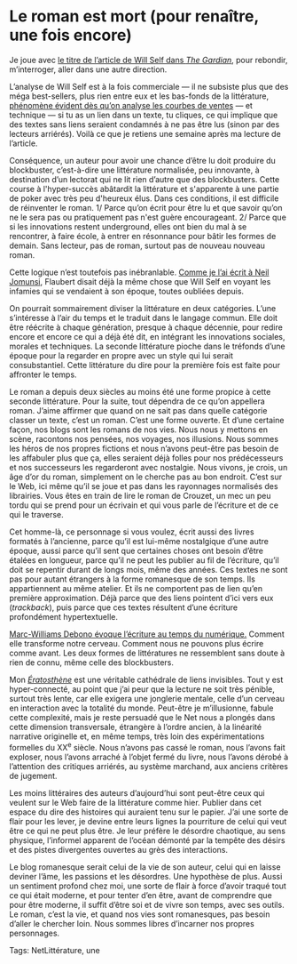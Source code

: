 # Le roman est mort (pour renaître, une fois encore)

Je joue avec [le titre de l’article de Will Self dans *The Gardian*](http://www.theguardian.com/books/2014/may/02/will-self-novel-dead-literary-fiction), pour rebondir, m’interroger, aller dans une autre direction.

L’analyse de Will Self est à la fois commerciale — il ne subsiste plus que des méga best-sellers, plus rien entre eux et les bas-fonds de la littérature, [phénomène évident dès qu’on analyse les courbes de ventes](/tag/best-sellers/) — et technique — si tu as un lien dans un texte, tu cliques, ce qui implique que des textes sans liens seraient condamnés à ne pas être lus (sinon par des lecteurs arriérés). Voilà ce que je retiens une semaine après ma lecture de l’article.

Conséquence, un auteur pour avoir une chance d’être lu doit produire du blockbuster, c’est-à-dire une littérature normalisée, peu innovante, à destination d’un lectorat qui ne lit rien d’autre que des blockbusters. Cette course à l'hyper-succès abâtardit la littérature et s'apparente à une partie de poker avec très peu d'heureux élus. Dans ces conditions, il est difficile de réinventer le roman. 1/ Parce qu’on écrit pour être lu et que savoir qu’on ne le sera pas ou pratiquement pas n'est guère encourageant. 2/ Parce que si les innovations restent underground, elles ont bien du mal à se rencontrer, à faire école, à entrer en résonnance pour bâtir les formes de demain. Sans lecteur, pas de roman, surtout pas de nouveau nouveau roman.

Cette logique n’est toutefois pas inébranlable. [Comme je l’ai écrit à Neil Jomunsi](http://page42.org/culte-blockbuster-mort-attention/), Flaubert disait déjà la même chose que Will Self en voyant les infamies qui se vendaient à son époque, toutes oubliées depuis.

On pourrait sommairement diviser la littérature en deux catégories. L’une s’intéresse à l’air du temps et le traduit dans le langage commun. Elle doit être réécrite à chaque génération, presque à chaque décennie, pour redire encore et encore ce qui a déjà été dit, en intégrant les innovations sociales, morales et techniques. La seconde littérature pioche dans le tréfonds d’une époque pour la regarder en propre avec un style qui lui serait consubstantiel. Cette littérature du dire pour la première fois est faite pour affronter le temps.

Le roman a depuis deux siècles au moins été une forme propice à cette seconde littérature. Pour la suite, tout dépendra de ce qu’on appellera roman. J’aime affirmer que quand on ne sait pas dans quelle catégorie classer un texte, c’est un roman. C’est une forme ouverte. Et d’une certaine façon, nos blogs sont les romans de nos vies. Nous nous y mettons en scène, racontons nos pensées, nos voyages, nos illusions. Nous sommes les héros de nos propres fictions et nous n’avons peut-être pas besoin de les affabuler plus que ça, elles seraient déjà folles pour nos prédécesseurs et nos successeurs les regarderont avec nostalgie. Nous vivons, je crois, un âge d’or du roman, simplement on le cherche pas au bon endroit. C’est sur le Web, ici même qu’il se joue et pas dans les rayonnages normalisés des librairies. Vous êtes en train de lire le roman de Crouzet, un mec un peu tordu qui se prend pour un écrivain et qui vous parle de l’écriture et de ce qui le traverse.

Cet homme-là, ce personnage si vous voulez, écrit aussi des livres formatés à l’ancienne, parce qu’il est lui-même nostalgique d’une autre époque, aussi parce qu’il sent que certaines choses ont besoin d’être étalées en longueur, parce qu’il ne peut les publier au fil de l’écriture, qu’il doit se repentir durant de longs mois, même des années. Ces textes ne sont pas pour autant étrangers à la forme romanesque de son temps. Ils appartiennent au même atelier. Et ils ne comportent pas de lien qu’en première approximation. Déjà parce que des liens pointent d’ici vers eux (*trackback*), puis parce que ces textes résultent d’une écriture profondément hypertextuelle.

[Marc-Williams Debono évoque l’écriture au temps du numérique.](http://www.fabula.org/actualites/marc-williams-debono-ecriture-et-plasticite-de-pensee_61951.php) Comment elle transforme notre cerveau. Comment nous ne pouvons plus écrire comme avant. Les deux formes de littératures ne ressemblent sans doute à rien de connu, même celle des blockbusters.

Mon [*Ératosthène*](/eratosthene/) est une véritable cathédrale de liens invisibles. Tout y est hyper-connecté, au point que j’ai peur que la lecture ne soit très pénible, surtout très lente, car elle exigera une jonglerie mentale, celle d’un cerveau en interaction avec la totalité du monde. Peut-être je m’illusionne, fabule cette complexité, mais je reste persuadé que le Net nous a plongés dans cette dimension transversale, étrangère à l’ordre ancien, à la linéarité narrative originelle et, en même temps, très loin des expérimentations formelles du XX<sup>e</sup> siècle. Nous n’avons pas cassé le roman, nous l’avons fait exploser, nous l’avons arraché à l’objet fermé du livre, nous l’avons dérobé à l’attention des critiques arriérés, au système marchand, aux anciens critères de jugement.

Les moins littéraires des auteurs d’aujourd’hui sont peut-être ceux qui veulent sur le Web faire de la littérature comme hier. Publier dans cet espace du dire des histoires qui auraient tenu sur le papier. J’ai une sorte de flair pour les lever, je devine entre leurs lignes la pourriture de celui qui veut être ce qui ne peut plus être. Je leur préfère le désordre chaotique, au sens physique, l’informel apparent de l’océan démonté par la tempête des désirs et des pistes divergentes ouvertes au grès des interactions.

Le blog romanesque serait celui de la vie de son auteur, celui qui en laisse deviner l’âme, les passions et les désordres. Une hypothèse de plus. Aussi un sentiment profond chez moi, une sorte de flair à force d’avoir traqué tout ce qui était moderne, et pour tenter d’en être, avant de comprendre que pour être moderne, il suffit d’être soi et de vivre son temps, avec ses outils. Le roman, c’est la vie, et quand nos vies sont romanesques, pas besoin d’aller le chercher loin. Nous sommes libres d’incarner nos propres personnages.

Tags: NetLittérature, une